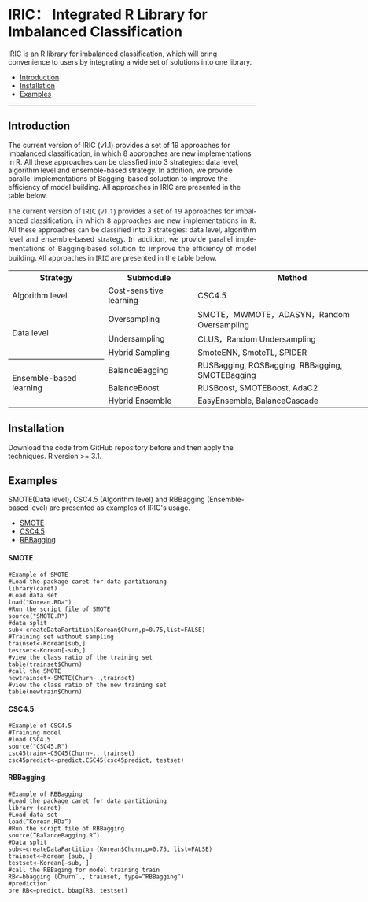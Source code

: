 # IRIC： Integrated R Library for Imbalanced Classification
IRIC is an R library for imbalanced classification,  which will bring convenience to users by integrating a wide set of solutions into one library.



- [Introduction](#Introduction)
- [Installation](#Installation)
- [Examples](#Examples)

---

## Introduction
The current version of IRIC (v1.1) provides a set of 19 approaches for imbalanced classification, in which 8 approaches are new implementations in R. All these approaches can be classfied into 3 strategies: data level, algorithm level and ensemble-based strategy. In addition, we provide parallel implementations of Bagging-based soluction to improve the efficiency of model building. All approaches in IRIC are presented in the table below.

<body lang=ZH-CN style='text-justify-trim:punctuation'>

<div class=WordSection1 style='layout-grid:15.6pt'>

<p style=text-align:justify class=MsoNormal><span lang=EN-US style='font-family:"Segoe UI",sans-serif;color:#24292E'> The current version of IRIC (v1.1) provides a set of 19 approaches for imbalanced classification, in which 8 approaches are new implementations in R. All these approaches can be classified into 3 strategies: data level, algorithm level and ensemble-based strategy. In addition, we provide parallel implementations of Bagging-based solution to improve the efficiency of model building. All approaches in IRIC are presented in the table below.</span></span></p>

</div>

</body>



<table border=0 cellpadding=0 cellspacing=0 width=843 style='border-collapse:
 collapse;table-layout:fixed;width:632pt'>
 <col width=189 style='mso-width-source:userset;mso-width-alt:6048;width:142pt'>
 <col width=171 style='mso-width-source:userset;mso-width-alt:5472;width:128pt'>
 <col width=411 style='mso-width-source:userset;mso-width-alt:13152;width:308pt'>
 <col width=72 style='width:54pt'>
 <tr height=22 style='height:16.5pt'>
  <th height=22 class=xl70 width=189 style='height:16.5pt;width:142pt'>Strategy</th>
  <th class=xl70 width=171 style='width:128pt'>Submodule</th>
  <th class=xl70 width=411 style='width:308pt'>Method</th>
 </tr>
 <tr height=22 style='height:16.5pt'>
  <td height=22 class=xl70 style='height:16.5pt;border-top:none'>Algorithm
  level</td>
  <td class=xl70 style='border-top:none'>Cost-sensitive learning</td>
  <td class=xl70 style='border-top:none'>CSC4.5</td>
 </tr>
 <tr height=22 style='height:16.5pt'>
  <td rowspan=3 height=66 class=xl71 style='border-bottom:.5pt solid black;
  height:49.5pt;border-top:none'>Data level</td>
  <td class=xl66 style='border-top:none'>Oversampling</td>
  <td class=xl66 style='border-top:none'>SMOTE，MWMOTE，ADASYN，Random
  Oversampling</td>
 </tr>
 <tr height=22 style='height:16.5pt'>
  <td height=22 class=xl65 style='height:16.5pt'>Undersampling</td>
  <td class=xl65>CLUS，Random Undersampling</td>
 </tr>
 <tr height=22 style='height:16.5pt'>
  <td height=22 class=xl69 style='height:16.5pt'>Hybrid Sampling</td>
  <td class=xl69>SmoteENN, SmoteTL, SPIDER</td>
 </tr>
 <tr height=22 style='height:16.5pt'>
  <td rowspan=3 height=66 class=xl67 style='border-bottom:.5pt solid black;
  height:49.5pt'>Ensemble-based learning</td>
  <td class=xl65>BalanceBagging</td>
  <td class=xl65>RUSBagging, ROSBagging, RBBagging, SMOTEBagging</td>
 </tr>
 <tr height=22 style='height:16.5pt'>
  <td height=22 class=xl65 style='height:16.5pt'>BalanceBoost</td>
  <td class=xl65>RUSBoost, SMOTEBoost, AdaC2</td>
 </tr>
 <tr height=22 style='height:16.5pt'>
  <td height=22 class=xl69 style='height:16.5pt'>Hybrid Ensemble</td>
  <td class=xl69>EasyEnsemble, BalanceCascade</td>
 </tr>
</table>




## Installation
Download the code from GitHub repository before and then apply the techniques.  R version >= 3.1.
## Examples
SMOTE(Data level), CSC4.5 (Algorithm level) and RBBagging (Ensemble-based level) are presented as examples of IRIC's usage.
- [SMOTE](#SMOTE)
- [CSC4.5](#CSC4.5)
- [RBBagging](#RBBagging)
#### SMOTE
```
#Example of SMOTE
#Load the package caret for data partitioning
library(caret)
#Load data set
load("Korean.RDa")
#Run the script file of SMOTE
source("SMOTE.R")
#data split
sub<-createDataPartition(Korean$Churn,p=0.75,list=FALSE)
#Training set without sampling
trainset<-Korean[sub,]
testset<-Korean[-sub,]
#view the class ratio of the training set
table(trainset$Churn)
#call the SMOTE
newtrainset<-SMOTE(Churn~.,trainset) 
#view the class ratio of the new training set
table(newtrain$Churn)  
```
#### CSC4.5
```
#Example of CSC4.5 
#Training model
#load CSC4.5
source("CSC45.R")
csc45train<-CSC45(Churn~., trainset)
csc45predict<-predict.CSC45(csc45predict, testset)
```
#### RBBagging
```
#Example of RBBagging 
#Load the package caret for data partitioning
library (caret) 
#Load data set 
load(”Korean.RDa”) 
#Run the script file of RBBagging 
source(”BalanceBagging.R”)
#Data split
sub<−createDataPartition (Korean$Churn,p=0.75, list=FALSE) 
trainset<−Korean [sub, ] 
testset<−Korean[−sub, ] 
#call the RBBaging for model training train 
RB<−bbagging (Churn˜., trainset, type=”RBBagging”)
#prediction
pre RB<−predict. bbag(RB, testset)
```


